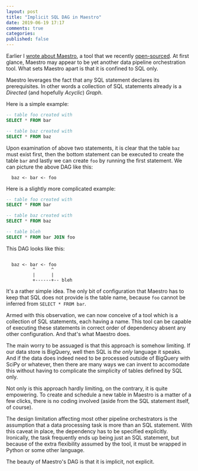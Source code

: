```yaml
---
layout: post
title: "Implicit SQL DAG in Maestro"
date: 2019-06-19 17:17
comments: true
categories:
published: false
---
```


Earlier I [wrote about Maestro](/blog/2019/06/05/maestro-is-open-source/),
a tool that we recently [open-sourced](https://github.com/voxmedia/maestro/).
At first glance, Maestro may appear to be yet another data pipeline
orchestration tool. What sets Maestro apart is that it is confined to
SQL only.

Maestro leverages the fact that any SQL statement declares its
prerequisites. In other words a collection of SQL statements already is
a _Directed_ (and hopefully _Acyclic_) _Graph_.

Here is a simple example:

``` sql
-- table foo created with
SELECT * FROM bar

-- table baz created with
SELECT * FROM baz
```

Upon examination of above two statements, it is clear that the table
`baz` must exist first, then the bottom statement can be executed to
create the table `bar` and lastly we can create `foo` by running the
first statement. We can picture the above DAG like this:

``` text
  baz <- bar <- foo
```

Here is a slightly more complicated example:

``` sql
-- table foo created with
SELECT * FROM bar

-- table baz created with
SELECT * FROM baz

-- table bleh
SELECT * FROM bar JOIN foo

```

This DAG looks like this:

``` text

  baz <- bar <- foo
          ^      ^
          |      |
          +------+-- bleh
```

It's a rather simple idea. The only bit of configuration that Maestro
has to keep that SQL does not provide is the table name, because `foo`
cannot be inferred from `SELECT * FROM bar`.

Armed with this observation, we can now conceive of a tool which is a
collection of SQL statements, each having a name. This tool can be
capable of executing these statements in correct order of dependency
absent any other configuration. And that's what Maestro does.

The main worry to be assuaged is that this approach is somehow
limiting. If our data store is BigQuery, well then SQL is _the_ _only_
language it speaks. And if the data does indeed need to be processed
outside of BigQuery with SciPy or whatever, then there are many ways
we can invent to accomodate this without having to complicate the
simplicity of tables defined by SQL only.

Not only is this approach hardly limiting, on the contrary, it is
quite empowering. To create and schedule a new table in Maestro is a
matter of a few clicks, there is no coding involved
(aside from the SQL statement itself, of course).

The design limitation affecting most other pipeline orchestrators is
the assumption that a data processing task is more than an SQL
statement. With this caveat in place, the dependency has to be
specified explicitly. Ironically, the task frequently ends up being just an
SQL statement, but because of the extra flexibility assumed by the
tool, it must be wrapped in Python or some other language.

The beauty of Maestro's DAG is that it is implicit, not explicit.
